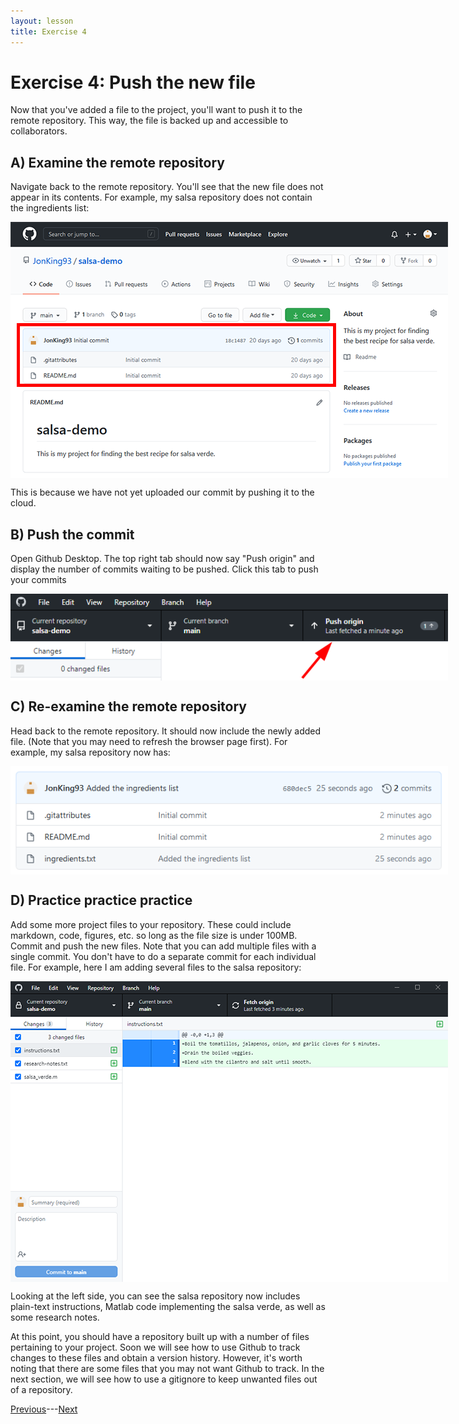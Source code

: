 ```yaml
---
layout: lesson
title: Exercise 4
---
```


# Exercise 4: Push the new file

Now that you've added a file to the project, you'll want to push it to the remote repository. This way, the file is backed up and accessible to collaborators.

## A) Examine the remote repository

Navigate back to the remote repository. You'll see that the new file does not appear in its contents. For example, my salsa repository does not contain the ingredients list:

<img src="..\assets\images\repo-code.png" alt="The contents of the remote repository does not contain 'ingredients.txt'." style="max-width:700px;display:block">

This is because we have not yet uploaded our commit by pushing it to the cloud.

## B) Push the commit

Open Github Desktop. The top right tab should now say "Push origin" and display the number of commits waiting to be pushed. Click this tab to push your commits

<img src="..\assets\images\push.png" alt="The top right tab in Github Desktop says 'Push Origin'. An arrow points at the tab." style="max-width:700px;display:block">

## C) Re-examine the remote repository

Head back to the remote repository. It should now include the newly added file. (Note that you may need to refresh the browser page first). For example, my salsa repository now has:

<img src="..\assets\images\repo-contents-3.PNG" alt="The remote repository now includes the file 'ingredients.txt'." style="max-width:700px;display:block">

## D) Practice practice practice

Add some more project files to your repository. These could include markdown, code, figures, etc. so long as the file size is under 100MB. Commit and push the new files. Note that you can add multiple files with a single commit. You don't have to do a separate commit for each individual file. For example, here I am adding several files to the salsa repository:

<img src="..\assets\images\add-file3.png" alt="Github Desktop shows the addition of three files: 1. ingredients.txt, 2. research-notes.txt, and 3. salsa_verde.m." style="max-width:700px;display:block">

Looking at the left side, you can see the salsa repository now includes plain-text instructions, Matlab code implementing the salsa verde, as well as some research notes.

At this point, you should have a repository built up with a number of files pertaining to your project. Soon we will see how to use Github to track changes to these files and obtain a version history. However, it's worth noting that there are some files that you may not want Github to track. In the next section, we will see how to use a gitignore to keep unwanted files out of a repository.

[Previous](exercise-3)---[Next](05-gitignore)
